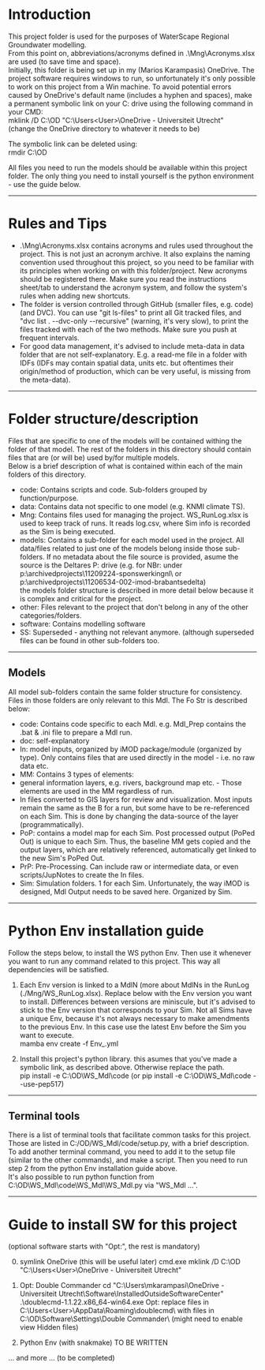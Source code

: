 # Introduction
This project folder is used for the purposes of WaterScape Regional Groundwater modelling.<br>
From this point on, abbreviations/acronyms defined in .\Mng\Acronyms.xlsx are used (to save time and space).<br>
Initially, this folder is being set up in my (Marios Karampasis) OneDrive. The project software requires windows to run, so unfortunately it's only possible to work on this project from a Win machine. To avoid potential errors caused by OneDrive's default name (includes a hyphen and spaces), make a permanent symbolic link on your C: drive using the following command in your CMD:<br>
mklink /D C:\OD "C:\Users\<User>\OneDrive - Universiteit Utrecht"<br>
(change the OneDrive directory to whatever it needs to be)<br>

The symbolic link can be deleted using:<br>
rmdir C:\OD

All files you need to run the models should be available within this project folder. The only thing you need to install yourself is the python environment - use the guide below.

---

# Rules and Tips
- .\Mng\Acronyms.xlsx contains acronyms and rules used throughout the project.  This is not just an acronym archive. It also explains the naming convention used throughout this project, so you need to be familiar with its principles when working on with this folder/project. New acronyms should be registered there. Make sure you read the instructions sheet/tab to understand the acronym system, and follow the system's rules when adding new shortcuts.
- The folder is version controlled through GitHub (smaller files, e.g. code) (and DVC). You can use "git ls-files" to print all Git tracked files, and "dvc list . --dvc-only --recursive" (warning, it's very slow), to print the files tracked with each of the two methods. Make sure you push at frequent intervals.
- For good data management, it's advised to include meta-data in data folder that are not self-explanatory. E.g. a read-me file in a folder with IDFs (IDFs may contain spatial data, units etc. but oftentimes their origin/method of production, which can be very useful, is missing from the meta-data).

---

# Folder structure/description
Files that are specific to one of the models will be contained withing the folder of that model. The rest of the folders in this directory should contain files that are (or will be) used by/for multiple models.<br>
Below is a brief description of what is contained within each of the main folders of this directory.<br>
- code: Contains scripts and code. Sub-folders grouped by function/purpose.
- data: Contains data not specific to one model (e.g. KNMI climate TS).
- Mng: Contains files used for managing the project. WS_RunLog.xlsx is used to keep track of runs. It reads log.csv, where Sim info is recorded as the Sim is being executed.
- models: Contains a sub-folder for each model used in the project. All data/files related to just one of the models belong inside those sub-folders. If no metadata about the file source is provided, asume the source is the Deltares P: drive (e.g. for NBr: under p:\archivedprojects\11209224-sponswerkingnl\ or p:\archivedprojects\11206534-002-imod-brabantsedelta\)<br>
the models folder structure is described in more detail below because it is complex and critical for the project.
- other: Files relevant to the project that don't belong in any of the other categories/folders.
- software: Contains modelling software 
- SS: Superseded - anything not relevant anymore. (although superseded files can be found in other sub-folders too.

---

## Models
All model sub-folders contain the same folder structure for consistency. Files in those folders are only relevant to this Mdl. The Fo Str is described below:
- code: Contains code specific to each Mdl. e.g. Mdl_Prep contains the .bat & .ini file to prepare a Mdl run.
- doc: self-explanatory
- In: model inputs, organized by iMOD package/module (organized by type). Only contains files that are used directly in the model - i.e. no raw data etc.
- MM: Contains 3 types of elements:
- general information layers, e.g. rivers, background map etc. - Those elements are used in the MM regardless of run.
- In files converted to GIS layers for review and visualization. Most inputs remain the same as the B for a run, but some have to be re-referenced on each Sim. This is done by changing the data-source of the layer (programmatically).
- PoP: contains a model map for each Sim. Post processed output (PoPed Out) is unique to each Sim. Thus, the baseline MM gets copied and the output layers, which are relatively referenced, automatically get linked to the new Sim's PoPed Out.
- PrP: Pre-Processing. Can include raw or intermediate data, or even scripts/JupNotes to create the In files.
- Sim: Simulation folders. 1 for each Sim. Unfortunately, the way iMOD is designed, Mdl Output needs to be saved here. Organized by Sim.

---

# Python Env installation guide
Follow the steps below, to install the WS python Env. Then use it whenever you want to run any command related to this project. This way all dependencies will be satisfied.
1. Each Env version is linked to a MdlN (more about MdlNs in the RunLog (./Mng/WS_RunLog.xlsx). Replace <MdlN> below with the Env version you want to install. Differences between versions are miniscule, but it's advised to stick to the Env version that corresponds to your Sim. Not all Sims have a unique Env, because it's not always necessary to make amendments to the previous Env. In this case use the latest Env before the Sim you want to execute.<br>
mamba env create -f Env_<MdlN>.yml

2. Install this project's python library. this asumes that you've made a symbolic link, as described above. Otherwise replace the path.<br>
pip install -e C:\OD\WS_Mdl\code (or pip install -e C:\OD\WS_Mdl\code --use-pep517)

---

## Terminal tools

There is a list of terminal tools that facilitate common tasks for this project. Those are listed in C:/OD/WS_Mdl/code/setup.py, with a brief description.<br>
To add another terminal command, you need to add it to the setup file (similar to the other commands), and make a script. Then you need to run step 2 from the python Env installation guide above.<br>
It's also possible to run python function from C:\OD\WS_Mdl\code\WS_Mdl\WS_Mdl.py via "WS_Mdl <function> <arg1> <arg2> ...".

---

# Guide to install SW for this project
(optional software starts with "Opt:", the rest is mandatory)

0. symlink OneDrive (this will be useful later)
cmd.exe
mklink /D C:\OD "C:\Users\<User>\OneDrive - Universiteit Utrecht"

1. Opt:	Double Commander
cd "C:\Users\mkarampasi\OneDrive - Universiteit Utrecht\Software\InstalledOutsideSoftwareCenter"
.\doublecmd-1.1.22.x86_64-win64.exe
Opt: replace files in C:\Users\<User>\AppData\Roaming\doublecmd\ with files in C:\OD\Software\Settings\Double Commander\ (might need to enable view Hidden files)

2. Python Env (with snakmake)
TO BE WRITTEN

... and more ... (to be completed)